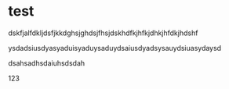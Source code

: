 # test



dskfjalfdkljdsfjkkdghsjghdsjfhsjdskhdfkjhfkjdhkjhfdkjhdshf

ysdadsiusdyasyaduisyaduysaduydsaiusdyadsysauydsiuasydaysd

dsahsadhsdaiuhsdsdah

123